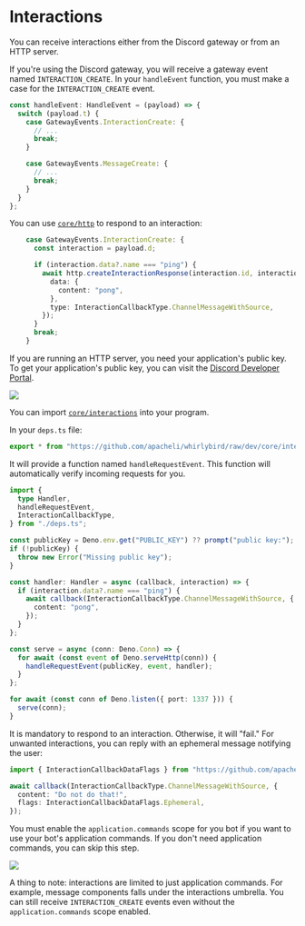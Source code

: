 # Interactions

You can receive interactions either from the Discord gateway or from an HTTP
server.

If you're using the Discord gateway, you will receive a gateway event named
`INTERACTION_CREATE`. In your `handleEvent` function, you must make a case for
the `INTERACTION_CREATE` event.

```ts
const handleEvent: HandleEvent = (payload) => {
  switch (payload.t) {
    case GatewayEvents.InteractionCreate: {
      // ...
      break;
    }

    case GatewayEvents.MessageCreate: {
      // ...
      break;
    }
  }
};
```

You can use
[`core/http`](https://github.com/apacheli/whirlybird/tree/dev/core/http) to
respond to an interaction:

```ts
    case GatewayEvents.InteractionCreate: {
      const interaction = payload.d;

      if (interaction.data?.name === "ping") {
        await http.createInteractionResponse(interaction.id, interaction.token, {
          data: {
            content: "pong",
          },
          type: InteractionCallbackType.ChannelMessageWithSource,
        });
      }
      break;
    }
```

If you are running an HTTP server, you need your application's public key. To
get your application's public key, you can visit the
[Discord Developer Portal](https://discord.com/developers/applications).

![](https://user-images.githubusercontent.com/43933794/146349310-466ede86-8f3e-4844-8993-238a94635fdc.png)

You can import
[`core/interactions`](https://github.com/apacheli/whirlybird/tree/dev/core/interactions)
into your program.

In your `deps.ts` file:

```ts
export * from "https://github.com/apacheli/whirlybird/raw/dev/core/interactions/mod.ts";
```

It will provide a function named `handleRequestEvent`. This function will
automatically verify incoming requests for you.

```ts
import {
  type Handler,
  handleRequestEvent,
  InteractionCallbackType,
} from "./deps.ts";

const publicKey = Deno.env.get("PUBLIC_KEY") ?? prompt("public key:");
if (!publicKey) {
  throw new Error("Missing public key");
}

const handler: Handler = async (callback, interaction) => {
  if (interaction.data?.name === "ping") {
    await callback(InteractionCallbackType.ChannelMessageWithSource, {
      content: "pong",
    });
  }
};

const serve = async (conn: Deno.Conn) => {
  for await (const event of Deno.serveHttp(conn)) {
    handleRequestEvent(publicKey, event, handler);
  }
};

for await (const conn of Deno.listen({ port: 1337 })) {
  serve(conn);
}
```

It is mandatory to respond to an interaction. Otherwise, it will "fail." For
unwanted interactions, you can reply with an ephemeral message notifying the
user:

```ts
import { InteractionCallbackDataFlags } from "https://github.com/apacheli/whirlybird/raw/dev/core/types/mod.ts";

await callback(InteractionCallbackType.ChannelMessageWithSource, {
  content: "Do not do that!",
  flags: InteractionCallbackDataFlags.Ephemeral,
});
```

You must enable the `application.commands` scope for you bot if you want to use
your bot's application commands. If you don't need application commands, you can
skip this step.

![](https://user-images.githubusercontent.com/43933794/146353416-ef584a89-9fa7-4229-b4cc-ef05edbd5219.png)

A thing to note: interactions are limited to just application commands. For
example, message components falls under the interactions umbrella. You can still
receive `INTERACTION_CREATE` events even without the `application.commands`
scope enabled.
